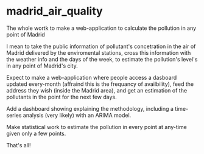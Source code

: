 # madrid_air_quality
The whole wortk to make a web-application to calculate the pollution in any point of Madrid

I mean to take the public information of pollutant's concetration in the air of Madrid delivered by the enviromental stations, 
cross this information with the weather info and the days of the week, to estimate the pollution's level's in any point of Madrid's city.

Expect to make a web-application where people access a dasboard updated every-month (affraind this is the frequancy of availbility), feed the address they wish (inside the Madrid area), and get an estimation of the pollutants in the point for the next few days.

Add a dashboard showing explaining the methodology, including a time-series analysis (very likely) with an ARIMA model.

Make statistical work to estimate the pollution in every point at any-time given only a few points.

That's all!
